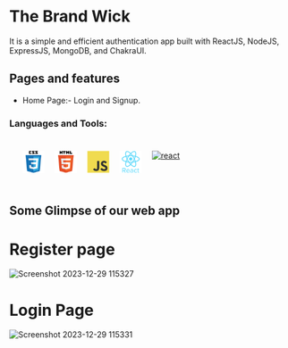 
# The Brand Wick

It is a simple and efficient authentication app built with ReactJS, NodeJS, ExpressJS, MongoDB, and ChakraUI.

## Pages and features
- Home Page:- Login and Signup.



<h3 align="left">Languages and Tools:</h3>
<p align="left" style=' width:"90%"; margin: auto; padding: 23px; display: flex; gap: 18px;'> <a href="https://www.w3schools.com/css/" target="_blank" rel="noreferrer"> <img src="https://raw.githubusercontent.com/devicons/devicon/master/icons/css3/css3-original-wordmark.svg" alt="css3" width="40" height="40"/> </a>  <a href="https://www.w3.org/html/" target="_blank" rel="noreferrer"> <img src="https://raw.githubusercontent.com/devicons/devicon/master/icons/html5/html5-original-wordmark.svg" alt="html5" width="40" height="40"/> </a> <a href="https://developer.mozilla.org/en-US/docs/Web/JavaScript" target="_blank" rel="noreferrer"> <img src="https://raw.githubusercontent.com/devicons/devicon/master/icons/javascript/javascript-original.svg" alt="javascript" width="40" height="40"/> </a> <a href="https://nodejs.org" target="_blank" rel="noreferrer">  <img src="https://raw.githubusercontent.com/devicons/devicon/master/icons/react/react-original-wordmark.svg" alt="react" width="40" height="40"/> </a> <a href="https://chakra-ui.com/" target="_blank" rel="noreferrer"> <img src="https://image.pngaaa.com/704/7959704-middle.png" alt="react" width="50" height="40"/> </a> <a href="https://openbase.com/js/slick-slider/documentation" target="_blank" rel="noreferrer">   </a></p>

## Some Glimpse of our web app


# Register page

![Screenshot 2023-12-29 115327](https://github.com/borsejugal23/CareerMantra/assets/115457172/8566ba89-6da7-43af-b8ae-71a28c68022a)



# Login Page



![Screenshot 2023-12-29 115331](https://github.com/borsejugal23/CareerMantra/assets/115457172/b703df7b-962b-40bf-8f2b-1b12207217e0)






